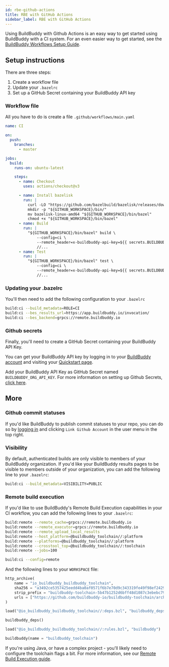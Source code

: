 ```yaml
---
id: rbe-github-actions
title: RBE with GitHub Actions
sidebar_label: RBE with GitHub Actions
---
```


Using BuildBuddy with Github Actions is an easy way to get started using BuildBuddy with a CI system. For an even easier way to get started, see the [BuildBuddy Workflows Setup Guide](workflows-setup.md).

## Setup instructions

There are three steps:

1. Create a workflow file
1. Update your `.bazelrc`
1. Set up a GitHub Secret containing your BuildBuddy API key

### Workflow file

All you have to do is create a file `.github/workflows/main.yaml`

```yaml title=".github/workflows/main.yaml"
name: CI

on:
  push:
    branches:
      - master

jobs:
  build:
    runs-on: ubuntu-latest

    steps:
      - name: Checkout
        uses: actions/checkout@v3

      - name: Install bazelisk
        run: |
          curl -LO "https://github.com/bazelbuild/bazelisk/releases/download/v1.1.0/bazelisk-linux-amd64"
          mkdir -p "${GITHUB_WORKSPACE}/bin/"
          mv bazelisk-linux-amd64 "${GITHUB_WORKSPACE}/bin/bazel"
          chmod +x "${GITHUB_WORKSPACE}/bin/bazel"
      - name: Build
        run: |
          "${GITHUB_WORKSPACE}/bin/bazel" build \
              --config=ci \
              --remote_header=x-buildbuddy-api-key=${{ secrets.BUILDBUDDY_ORG_API_KEY }} \
              //...
      - name: Test
        run: |
          "${GITHUB_WORKSPACE}/bin/bazel" test \
              --config=ci \
              --remote_header=x-buildbuddy-api-key=${{ secrets.BUILDBUDDY_ORG_API_KEY }} \
              //...
```

### Updating your .bazelrc

You'll then need to add the following configuration to your `.bazelrc`

```bash title=".bazelrc"
build:ci --build_metadata=ROLE=CI
build:ci --bes_results_url=https://app.buildbuddy.io/invocation/
build:ci --bes_backend=grpcs://remote.buildbuddy.io
```

### Github secrets

Finally, you'll need to create a GitHub Secret containing your BuildBuddy API Key.

You can get your BuildBuddy API key by logging in to your [BuildBuddy account](https://app.buildbuddy.io) and visiting your [Quickstart page](https://app.buildbuddy.io/docs/setup/).

Add your BuildBuddy API Key as GitHub Secret named `BUILDBUDDY_ORG_API_KEY`. For more information on setting up Github Secrets, [click here](https://docs.github.com/en/actions/configuring-and-managing-workflows/creating-and-storing-encrypted-secrets).

## More

### Github commit statuses

If you'd like BuildBuddy to publish commit statuses to your repo, you can do so by [logging in](https://app.buildbuddy.io) and clicking `Link Github Account` in the user menu in the top right.

### Visibility

By default, authenticated builds are only visible to members of your BuildBuddy organization. If you'd like your BuildBuddy results pages to be visible to members outside of your organization, you can add the following line to your `.bazelrc`:

```bash title=".bazelrc"
build:ci --build_metadata=VISIBILITY=PUBLIC
```

### Remote build execution

If you'd like to use BuildBuddy's Remote Build Execution capabilities in your CI workflow, you can add the following lines to your `.bazelrc`:

```bash title=".bazelrc"
build:remote --remote_cache=grpcs://remote.buildbuddy.io
build:remote --remote_executor=grpcs://remote.buildbuddy.io
build:remote --remote_upload_local_results
build:remote --host_platform=@buildbuddy_toolchain//:platform
build:remote --platforms=@buildbuddy_toolchain//:platform
build:remote --crosstool_top=@buildbuddy_toolchain//:toolchain
build:remote --jobs=100

build:ci --config=remote
```

And the following lines to your `WORKSPACE` file:

```python title="WORKSPACE"
http_archive(
    name = "io_buildbuddy_buildbuddy_toolchain",
    sha256 = "a3492ce5357425eedd4ba0af0571f6b7e70d9c343319fe49f98ef24291e62649",
    strip_prefix = "buildbuddy-toolchain-5b47b1252d6bff48d1087c3ebebc798247ea2635",
    urls = ["https://github.com/buildbuddy-io/buildbuddy-toolchain/archive/5b47b1252d6bff48d1087c3ebebc798247ea2635.tar.gz"],
)

load("@io_buildbuddy_buildbuddy_toolchain//:deps.bzl", "buildbuddy_deps")

buildbuddy_deps()

load("@io_buildbuddy_buildbuddy_toolchain//:rules.bzl", "buildbuddy")

buildbuddy(name = "buildbuddy_toolchain")
```

If you're using Java, or have a complex project - you'll likely need to configure the toolchain flags a bit. For more information, see our [Remote Build Execution guide](rbe-setup.md).
